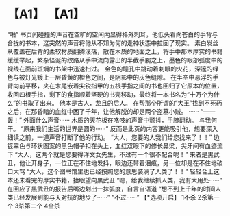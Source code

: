 # 【A1】 【A1】
“啪”
书页间碰撞的声音在空旷的空间内显得格外刺耳，他低头看向苍白的手背与合拢的书本，这突然的声音将他从不知为何的走神状态中拉回了现实。
素白发丝从覆盖在后背的柔软材质翻腾滚落，散在木质的地面之上，将手中那本厚实的书籍缓缓举起，繁杂怪诞的纹路从手中流向露出的半截手腕之上，墨色的眼部弧度中的视线在面前斑斓的书架中迅速扫过。
金色的瞳孔中跳动着刺眼的火花，深邃的绿色与被灯光镀上一层昏黄的橙色之间，是阴影中的灰色缝隙。
在半空中悬浮的手臂向前平移，夹在末尾嵌着尖锐指甲的五根手指之间的书也回归了它原本的位置，收回四根手指，剩下的食指顺着坚硬的书壳移动，最终将一本书名为“十万个为什么”的书取了出来。
他本是古人，龙且的后人。
在帮那个所谓的“大王”找到不死药之后，在那昏暗的血红中困了千年，让他解脱的却是两个盗墓小贼。
······
“——轰！”
外面什么声音······
木质的天花板在咯吱的声音中颤抖，手腕翻动。
与我何干。
“原来我们生活的世界是圆的······”
反而是此页的内容更能吸引他，想要深入细读之前，一道声音打断了他的行动。
“大人，您要的人我们给您找来了！！”
边镀翠色与环状图案的黑色帽子扣在头上，血红双眼下的修长鼻梁，尖牙间有血迹流下
“大人，这两个就是您要得洋文女先生，不过有一个很不配合呢！”
来者是黒武丑，他让开身子，一位正在不住地发抖，眼边还带着泪痕，另一位却是在不住地破口大骂
“大人，这个图书馆里也已经按照您的意思装满了人类了！！”
轻轻合上这本还未看完的厚实书籍，抬眼望向黒武丑
“嗯，给我继续抓人类，我有大用处······”
在回应了黒武丑的报告后嘴边划出一抹弧度，自言自语道
“想不到上千年的时间人类已经发展到能与天对抗的地步了······”
“不过······”
【*选项开启】
1不杀
2杀第一个
3杀第二个
4全杀